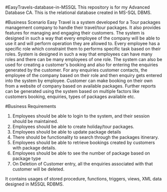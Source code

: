 #EasyTravels-database-in-MSSQL
This repository is for my Advanced Database CA. This is the relational database created in MS-SQL DBMS. 

#Business Scenario
Easy Travel is a system developed for a Tour packages management company to handle their travel/tour packages. 
It also provides features for managing and engaging their customers. The system is designed in such a way that every employee 
of the company will be able to use it and will perform operation they are allowed to. Every employee has a specific role which constraint
them to performs specific task based on their roles. System is designed in such a way that employees can have many roles and
there can be many employees of one role. The system can also be used for creating a customer's booking and also for entering 
the enquiries generated by the customer. For any enquiries customer contacts, the employee of the company based on their role 
and then enquiry gets entered into the system by employee. Customer can make booking on their own from a website of company 
based on available packages. Further reports can be generated using the system based on multiple factors like customers booking,
enquiries, types of packages available etc.

#Business Requirements
1. Employees should be able to login to the system, and their session should be maintained.
2. Employees should be able to create holiday/tour packages.
3. Employees should be able to update package details
4. There should be functionality to search through the packages itinerary.
5. Employees should be able to retrieve bookings created by customers with package details.
6. Employees should be able to see the number of package based on package type
7. On Deletion of Customer entry, all the enquiries associated with that customer will be deleted. 

It contains usages of stored procedure, functions, triggers, views, XML data designed in MSSQL RDBMS.
